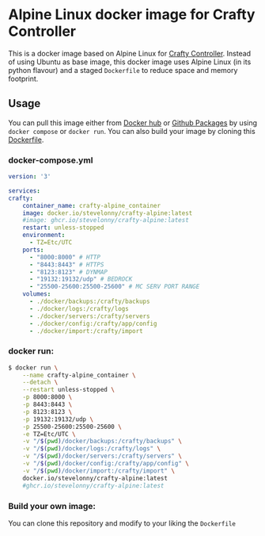 # Alpine Linux docker image for Crafty Controller

This is a docker image based on Alpine Linux for [Crafty Controller](https://hub.docker.com/r/arcadiatechnology/crafty-4). Instead of using Ubuntu as base image, this docker image uses Alpine Linux (in its python flavour) and a staged `Dockerfile` to reduce space and memory footprint. 

## Usage

You can pull this image either from [Docker hub](https://hub.docker.com/r/stevelonny/crafty-alpine) or [Github Packages](https://ghcr.io/stevelonny/crafty-alpine:latest) by using `docker compose` or `docker run`. You can also build your image by cloning this [Dockerfile](./Dockerfile).


### docker-compose.yml
``` yml
version: '3'

services:
crafty:
    container_name: crafty-alpine_container
    image: docker.io/stevelonny/crafty-alpine:latest 
    #image: ghcr.io/stevelonny/crafty-alpine:latest
    restart: unless-stopped
    environment:
      - TZ=Etc/UTC
    ports:
      - "8000:8000" # HTTP
      - "8443:8443" # HTTPS
      - "8123:8123" # DYNMAP
      - "19132:19132/udp" # BEDROCK
      - "25500-25600:25500-25600" # MC SERV PORT RANGE
    volumes:
      - ./docker/backups:/crafty/backups
      - ./docker/logs:/crafty/logs
      - ./docker/servers:/crafty/servers
      - ./docker/config:/crafty/app/config
      - ./docker/import:/crafty/import
```

### docker run:
``` sh
$ docker run \
    --name crafty-alpine_container \
    --detach \
    --restart unless-stopped \
    -p 8000:8000 \
    -p 8443:8443 \
    -p 8123:8123 \
    -p 19132:19132/udp \
    -p 25500-25600:25500-25600 \
    -e TZ=Etc/UTC \
    -v "/$(pwd)/docker/backups:/crafty/backups" \
    -v "/$(pwd)/docker/logs:/crafty/logs" \
    -v "/$(pwd)/docker/servers:/crafty/servers" \
    -v "/$(pwd)/docker/config:/crafty/app/config" \
    -v "/$(pwd)/docker/import:/crafty/import" \
    docker.io/stevelonny/crafty-alpine:latest
    #ghcr.io/stevelonny/crafty-alpine:latest
```

### Build your own image:

You can clone this repository and modify to your liking the `Dockerfile`